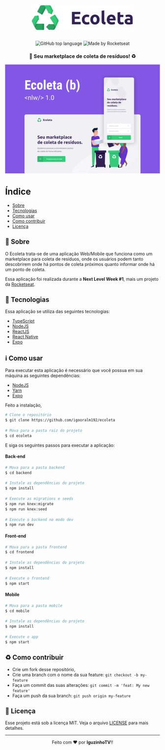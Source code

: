 <!-- Logo -->

<h6 align="center">
  <img alt="Ecoleta" src=".github/logo.svg" height="80px" />
</h6>

<!-- Badges -->

<p align="center">
  <img alt="GitHub top language" src="https://img.shields.io/github/languages/top/igooralm192/nlw-01">
  <img alt="Made by Rocketseat" src="https://img.shields.io/badge/made%20by-Rocketseat-%237519C1"><br/>
</p>

<!-- Description -->

<h3 align="center"> 
	🚀 Seu marketplace de coleta de resíduos! ♻️
</h3>



<!-- Project Design -->

<p align="center">
  <img alt="Project Design" width="650px" src="./.github/project-design.png" />
<p>

<!-- Summary -->

# Índice

- [Sobre](#sobre)
- [Tecnologias](#tecnologias)
- [Como usar](#como-usar)
- [Como contribuir](#como-contribuir)
- [Licença](#licenca)

<a id="sobre"></a>

## :bookmark: Sobre

O Ecoleta trata-se de uma aplicação Web/Mobile que funciona como um marketplace para coleta de resíduos, onde os usuários podem tanto descobrirem onde há pontos de coleta próximos quanto informar onde há um ponto de coleta. 

Essa aplicação foi realizada durante a **Next Level Week #1**, mais um projeto da [Rocketseat](https://rocketseat.com.br/).

<a id="tecnologias"></a>

## :rocket: Tecnologias

Essa aplicação se utiliza das seguintes tecnologias:

-  [TypeScript](https://www.typescriptlang.org/)
-  [NodeJS](https://nodejs.org/en/)
-  [ReactJS](https://reactjs.org/)
-  [React Native](http://facebook.github.io/react-native/)
-  [Expo](https://expo.io/)

<a id="como-usar"></a>

## :information_source: Como usar

Para executar esta aplicação é necessário que você possua em sua máquina as seguintes dependências:
- [NodeJS](https://nodejs.org/en/download/)
- [Yarn](https://classic.yarnpkg.com/en/docs/install/)
- [Expo](https://docs.expo.io/get-started/installation/)

Feito a instalação,
```sh
# Clone o repositório
$ git clone https://github.com/igooralm192/ecoleta

# Mova para a pasta raiz do projeto
$ cd ecoleta
```

E siga os seguintes passos para executar a aplicação:
#### Back-end
```sh
# Mova para a pasta backend
$ cd backend

# Instale as dependências do projeto
$ npm install

# Execute as migrations e seeds
$ npm run knex:migrate
$ npm run knex:seed

# Execute o backend no modo dev
$ npm run dev
```

#### Front-end
```sh
# Mova para a pasta frontend
$ cd frontend

# Instale as dependências do projeto
$ npm install

# Execute o frontend
$ npm start
```

#### Mobile
```sh
# Mova para a pasta mobile
$ cd mobile

# Instale as dependências do projeto
$ npm install

# Execute o app
$ npm start
```

<a id="como-contribuir"></a>

## :recycle: Como contribuir

- Crie um fork desse repositório,
- Crie uma branch com o nome da sua feature: `git checkout -b my-feature`
- Faça um commit das suas alterações: `git commit -m 'feat: My new feature'`
- Faça um push da sua branch: `git push origin my-feature`


<a id="licenca"></a>

## :memo: Licença

Esse projeto está sob a licença MIT. Veja o arquivo [LICENSE](LICENSE.md) para mais detalhes.

---
<p align="center">
  Feito com ❤️ por <strong>IguzinhoTV</strong>!!
</p>

